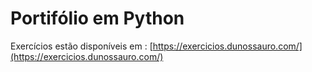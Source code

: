 # Portifólio em Python

Exercícios estão disponíveis em : [https://exercicios.dunossauro.com/](https://exercicios.dunossauro.com/)

